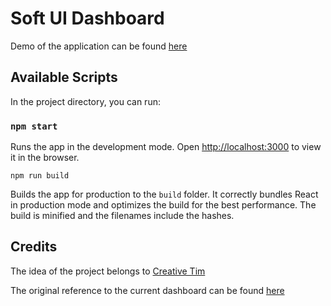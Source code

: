 # Soft UI Dashboard

Demo of the application can be found [here](https://soft-dashboard.netlify.app/)

## Available Scripts

In the project directory, you can run:

### `npm start`

Runs the app in the development mode.
Open [http://localhost:3000](http://localhost:3000) to view it in the browser.

`npm run build`

Builds the app for production to the `build` folder.
It correctly bundles React in production mode and optimizes the build for the best performance. The build is minified and the filenames include the hashes.

## Credits

The idea of the project belongs to [Creative Tim](https://www.creative-tim.com/)

The original reference to the current dashboard can be found [here](https://demos.creative-tim.com/soft-ui-dashboard-react/?_ga=2.214139607.1367396567.1635915532-619558279.1635915532#/dashboard)
